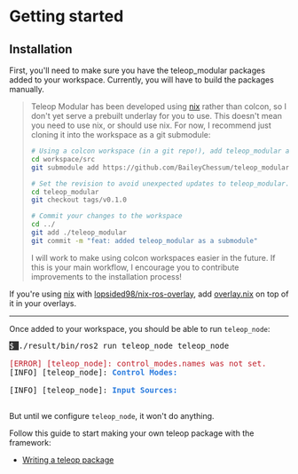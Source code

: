 
# Getting started

## Installation

First, you'll need to make sure you have the teleop_modular packages added to your workspace. Currently, you will have 
to build the packages manually. 

> Teleop Modular has been developed using [nix](https://nixos.org/) rather than colcon, so I don't yet serve a prebuilt 
> underlay for you to use. This doesn't mean you need to use nix, or should use nix. 
> For now, I recommend just cloning it into the workspace as a git submodule:
> ```sh
> # Using a colcon workspace (in a git repo!), add teleop_modular as a submodule
> cd workspace/src
> git submodule add https://github.com/BaileyChessum/teleop_modular.git teleop_modular
>
> # Set the revision to avoid unexpected updates to teleop_modular. Set the appropriate version.
> cd teleop_modular
> git checkout tags/v0.1.0
> 
> # Commit your changes to the workspace
> cd ../
> git add ./teleop_modular
> git commit -m "feat: added teleop_modular as a submodule"
> ```
> I will work to make using colcon workspaces easier in the future. If this is your main workflow, I encourage you to 
> contribute improvements to the installation process!

If you're using [nix](https://nixos.org/) with 
[lopsided98/nix-ros-overlay](https://github.com/lopsided98/nix-ros-overlay), add [overlay.nix](../overlay.nix) on top of 
it in your overlays.

---

Once added to your workspace, you should be able to run `teleop_node`:

<pre><span style="background-color:#303030"><font color="#FFFFFF">$ </font></span>./result/bin/ros2 run teleop_node teleop_node

<font color="#C01C28">[ERROR] [teleop_node]: control_modes.names was not set.</font>
[INFO] [teleop_node]: <font color="#2A7BDE"><b>Control Modes:</b></font>

[INFO] [teleop_node]: <font color="#2A7BDE"><b>Input Sources:</b></font>

</pre>

But until we configure `teleop_node`, it won't do anything. 

Follow this guide to start making your own teleop package with the framework: 
- [Writing a teleop package](./writing_a_teleop_package.md)